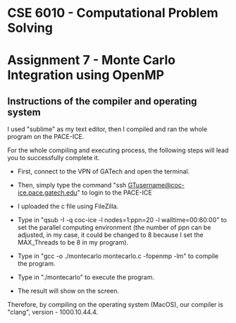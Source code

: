 # CSE 6010 - Computational Problem Solving
# Assignment 7 - Monte Carlo Integration using OpenMP

## Instructions of the compiler and operating system 

 I used "sublime" as my text editor, then I compiled and ran the whole program on the PACE-ICE.

 For the whole compiling and executing process, the following steps will lead you to successfully complete it.

 * First, connect to the VPN of GATech and open the terminal.

 * Then, simply type the command "ssh GTusername@coc-ice.pace.gatech.edu" to login to the PACE-ICE

 * I uploaded the c file using FileZilla.

 * Type in "qsub -I -q coc-ice -l nodes=1:ppn=20 -l walltime=00:60:00" to set the parallel computing environment (the number of ppn can be adjusted, in my case, it could be changed to 8 because I set the MAX_Threads to be 8 in my program).

 * Type in "gcc -o ./montecarlo montecarlo.c -fopenmp -lm" to compile the program. 

 * Type in "./montecarlo" to execute the program. 

 * The result will show on the screen.

 Therefore, by compiling on the operating system (MacOS), our compiler is "clang", version - 1000.10.44.4.